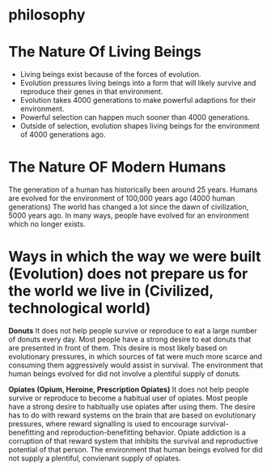 philosophy
==========

The Nature Of Living Beings
==========
* Living beings exist because of the forces of evolution.
* Evolution pressures living beings into a form that will likely survive and reproduce their genes in that environment.
* Evolution takes 4000 generations to make powerful adaptions for their environment.
* Powerful selection can happen much sooner than 4000 generations.
* Outside of selection, evolution shapes living beings for the environment of 4000 generations ago.

The Nature OF Modern Humans
==========
The generation of a human has historically been around 25 years.
Humans are evolved for the environment of 100,000 years ago (4000 human generations)
The world has changed a lot since the dawn of civilization, 5000 years ago.
In many ways, people have evolved for an environment which no longer exists.

Ways in which the way we were built (Evolution) does not prepare us for the world we live in (Civilized, technological world)
==========
**Donuts**
It does not help people survive or reproduce to eat a large number of donuts every day.
Most people have a strong desire to eat donuts that are presented in front of them.
This desire is most likely based on evolutionary pressures, in which sources of fat were much more scarce and consuming them aggressively would assist in survival.
The environment that human beings evolved for did not involve a plentiful supply of donuts.

**Opiates (Opium, Heroine, Prescription Opiates)**
It does not help people survive or reproduce to become a habitual user of opiates.
Most people have a strong desire to habitually use opiates after using them.
The desire has to do with reward systems on the brain that are based on evolutionary pressures, where reward signalling is used to encourage survival-benefitting and reproduction-benefitting behavior.
Opiate addiction is a corruption of that reward system that inhibits the survival and reproductive potential of that person.
The environment that human beings evolved for did not supply a plentiful, convienant supply of opiates.
